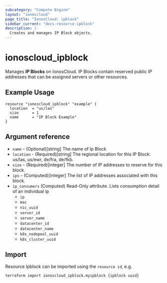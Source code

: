 ```yaml
---
subcategory: "Compute Engine"
layout: "ionoscloud"
page_title: "IonosCloud: ipblock"
sidebar_current: "docs-resource-ipblock"
description: |-
  Creates and manages IP Block objects.
---
```


# ionoscloud\_ipblock

Manages **IP Blocks** on IonosCloud. IP Blocks contain reserved public IP addresses that can be assigned servers or other resources.

## Example Usage

```hcl
resource "ionoscloud_ipblock" "example" {
  location  = "us/las"
  size      = 1
  name      = "IP Block Example"
}
```

## Argument reference

* `name` - (Optional)[string] The name of Ip Block
* `location` - (Required)[string] The regional location for this IP Block: us/las, us/ewr, de/fra, de/fkb.
* `size` - (Required)[integer] The number of IP addresses to reserve for this block.
* `ips` - (Computed)[integer] The list of IP addresses associated with this block.
* `ip_consumers` (Computed) Read-Only attribute. Lists consumption detail of an individual ip
  * `ip`
  * `mac`
  * `nic_uuid`
  * `server_id`
  * `server_name`
  * `datacenter_id`
  * `datacenter_name`
  * `k8s_nodepool_uuid`
  * `k8s_cluster_uuid`
  
## Import

Resource Ipblock can be imported using the `resource id`, e.g.

```shell
terraform import ionoscloud_ipblock.myipblock {ipblock uuid}
```
